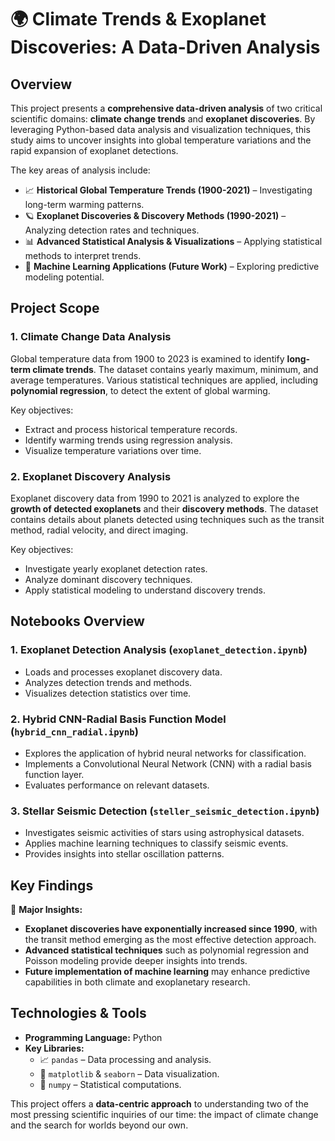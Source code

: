 # 🌍 Climate Trends & Exoplanet Discoveries: A Data-Driven Analysis  

## Overview  
This project presents a **comprehensive data-driven analysis** of two critical scientific domains: **climate change trends** and **exoplanet discoveries**. By leveraging Python-based data analysis and visualization techniques, this study aims to uncover insights into global temperature variations and the rapid expansion of exoplanet detections.

The key areas of analysis include:
- 📈 **Historical Global Temperature Trends (1900-2021)** – Investigating long-term warming patterns.
- 🪐 **Exoplanet Discoveries & Discovery Methods (1990-2021)** – Analyzing detection rates and techniques.
- 📊 **Advanced Statistical Analysis & Visualizations** – Applying statistical methods to interpret trends.
- 🔬 **Machine Learning Applications (Future Work)** – Exploring predictive modeling potential.

## Project Scope  
### 1. Climate Change Data Analysis  
Global temperature data from 1900 to 2023 is examined to identify **long-term climate trends**. The dataset contains yearly maximum, minimum, and average temperatures. Various statistical techniques are applied, including **polynomial regression**, to detect the extent of global warming.

Key objectives:
- Extract and process historical temperature records.
- Identify warming trends using regression analysis.
- Visualize temperature variations over time.

### 2. Exoplanet Discovery Analysis  
Exoplanet discovery data from 1990 to 2021 is analyzed to explore the **growth of detected exoplanets** and their **discovery methods**. The dataset contains details about planets detected using techniques such as the transit method, radial velocity, and direct imaging.

Key objectives:
- Investigate yearly exoplanet detection rates.
- Analyze dominant discovery techniques.
- Apply statistical modeling to understand discovery trends.

## Notebooks Overview  
### **1. Exoplanet Detection Analysis (`exoplanet_detection.ipynb`)**  
- Loads and processes exoplanet discovery data.
- Analyzes detection trends and methods.
- Visualizes detection statistics over time.

### **2. Hybrid CNN-Radial Basis Function Model (`hybrid_cnn_radial.ipynb`)**  
- Explores the application of hybrid neural networks for classification.
- Implements a Convolutional Neural Network (CNN) with a radial basis function layer.
- Evaluates performance on relevant datasets.

### **3. Stellar Seismic Detection (`steller_seismic_detection.ipynb`)**  
- Investigates seismic activities of stars using astrophysical datasets.
- Applies machine learning techniques to classify seismic events.
- Provides insights into stellar oscillation patterns.

## Key Findings  
🚀 **Major Insights:**  
- **Exoplanet discoveries have exponentially increased since 1990**, with the transit method emerging as the most effective detection approach.
- **Advanced statistical techniques** such as polynomial regression and Poisson modeling provide deeper insights into trends.
- **Future implementation of machine learning** may enhance predictive capabilities in both climate and exoplanetary research.

## Technologies & Tools  
- **Programming Language:** Python  
- **Key Libraries:**  
  - 📈 `pandas` – Data processing and analysis.  
  - 📁 `matplotlib` & `seaborn` – Data visualization.  
  - 🔢 `numpy` – Statistical computations.  
  
This project offers a **data-centric approach** to understanding two of the most pressing scientific inquiries of our time: the impact of climate change and the search for worlds beyond our own.
